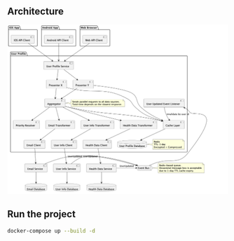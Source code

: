 ## Architecture

![Get Aggregated Profile](docs/getAggregatedProfile.png)

## Run the project

```bash
docker-compose up --build -d